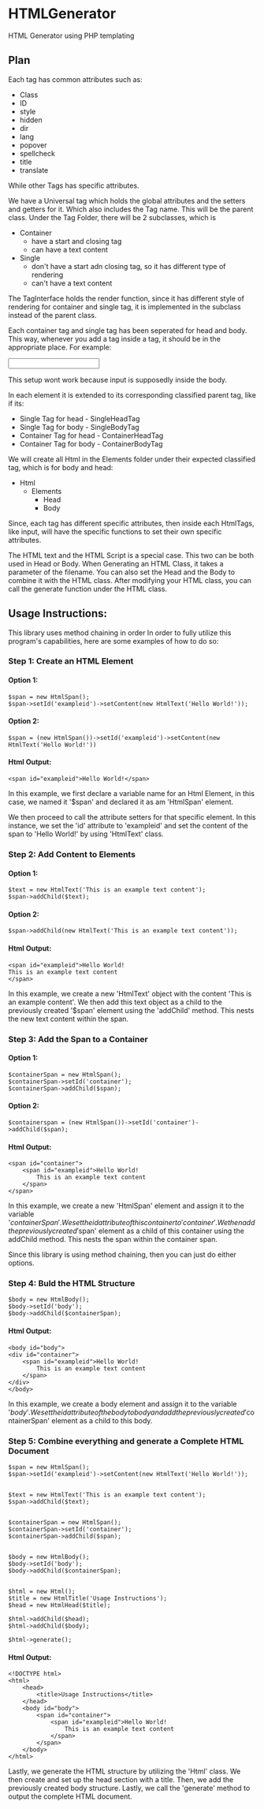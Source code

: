 # HTMLGenerator
HTML Generator using PHP templating

## Plan

Each tag has common attributes such as:
- Class
- ID
- style
- hidden
- dir
- lang
- popover 
- spellcheck
- title
- translate

While other Tags has specific attributes.

We have a Universal tag which holds the global attributes and the setters and getters for it. 
Which also includes the Tag name. This will be the parent class. 
Under the Tag Folder, there will be 2 subclasses, which is 
- Container
    - have a start and closing tag
    - can have a text content
- Single
    - don't have a start adn closing tag, so it has different type of rendering
    - can't have a text content

The TagInterface holds the render function, since it has different style of rendering for container and single tag, it is implemented in the subclass instead of the parent class.

Each container tag and single tag has been seperated for head and body.
This way, whenever you add a tag inside a tag, it should be in the appropriate place. 
For example:

<head>
    <title>Title</title>
    <input text="">
</head>

This setup wont work because input is supposedly inside the body. 

In each element it is extended to its corresponding classified parent tag, like if its: 
- Single Tag for head - SingleHeadTag
- Single Tag for body - SingleBodyTag
- Container Tag for head - ContainerHeadTag
- Container Tag for body - ContainerBodyTag

We will create all Html<Tags> in the Elements folder under their expected classified tag, which is for body and head:
- Html
    - Elements
        - Head
        - Body

Since, each tag has different specific attributes, then inside each HtmlTags, like input, will have the specific functions to set their own specific attributes.

The HTML text and the HTML Script is a special case. This two can be both used in Head or Body. 
When Generating an HTML Class, it takes a parameter of the filename. You can also set the Head and the Body to combine it with the HTML class. After modifying your HTML class, you can call the generate function under the HTML class.


## Usage Instructions:

This library uses method chaining in order 
In order to fully utilize this program's capabilities, 
here are some examples of how to do so:

### Step 1: Create an HTML Element
#### Option 1:

    $span = new HtmlSpan();
    $span->setId('exampleid')->setContent(new HtmlText('Hello World!'));

#### Option 2:

    $span = (new HtmlSpan())->setId('exampleid')->setContent(new HtmlText('Hello World!'))

#### Html Output:

    <span id="exampleid">Hello World!</span>

In this example, we first declare a variable name for an Html Element, in this case, we named it '$span' and declared it as am 'HtmlSpan' element.

We then proceed to call the attribute setters for that specific element. In this instance, we set the 'id' attribute to 'exampleid' and set the content of the span to 'Hello World!' by using 'HtmlText' class.

### Step 2: Add Content to Elements
#### Option 1:

    $text = new HtmlText('This is an example text content');
    $span->addChild($text);

#### Option 2:

    $span->addChild(new HtmlText('This is an example text content'));

#### Html Output:
    
    <span id="exampleid">Hello World!
    This is an example text content
    </span>

In this example, we create a new 'HtmlText' object with the content 'This is an example content'. We then add this text object as a child to the previously created '$span' element using the 'addChild' method. This nests the new text content within the span.

### Step 3: Add the Span to a Container
#### Option 1:
    $containerSpan = new HtmlSpan();
    $containerSpan->setId('container');
    $containerSpan->addChild($span);

#### Option 2:
    $containerspan = (new HtmlSpan())->setId('container')->addChild($span);

#### Html Output:

    <span id="container">
        <span id="exampleid">Hello World!
            This is an example text content
        </span>
    </span>

In this example, we create a new 'HtmlSpan' element and assign it to the variable '$containerSpan'. We set the id attribute of this container to 'container'. We then add the previously created '$span' element as a child of this container using the addChild method. This nests the span within the container span. 

Since this library is using method chaining, then you can just do either options.

### Step 4: Buld the HTML Structure

    $body = new HtmlBody();
    $body->setId('body');
    $body->addChild($containerSpan);

#### Html Output:

    <body id="body">
    <div id="container">
        <span id="exampleid">Hello World!
            This is an example text content
        </span>
    </div>
    </body>

In this example, we create a body element and assign it to the variable '$body'. We set the id attribute of the body to body and add the previously created '$containerSpan' element as a child to this body. 

### Step 5: Combine everything and generate a Complete HTML Document

    
    $span = new HtmlSpan();
    $span->setId('exampleid')->setContent(new HtmlText('Hello World!'));


    $text = new HtmlText('This is an example text content');
    $span->addChild($text);


    $containerSpan = new HtmlSpan();
    $containerSpan->setId('container');
    $containerSpan->addChild($span);

    
    $body = new HtmlBody();
    $body->setId('body');
    $body->addChild($containerSpan);

    
    $html = new Html();
    $title = new HtmlTitle('Usage Instructions');
    $head = new HtmlHead($title);

    $html->addChild($head);
    $html->addChild($body);

    $html->generate();

#### Html Output:

    <!DOCTYPE html>
    <html>
        <head>
            <title>Usage Instructions</title>
        </head>
        <body id="body">
            <span id="container">
                <span id="exampleid">Hello World!
                    This is an example text content
                </span>
            </span>
        </body>
    </html>

Lastly, we generate the HTML structure by utilizing the 'Html' class. We then create and set up the head section with a title. Then, we add the previously created body structure. Lastly, we call the 'generate' method to output the complete HTML document.
